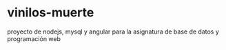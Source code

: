 # vinilos-muerte
proyecto de nodejs, mysql y angular para la asignatura de base de datos y programación web
